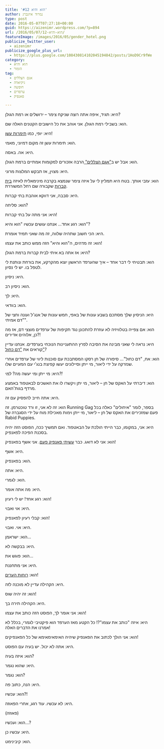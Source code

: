 ```yaml
---
title: 'הוא והיא #12'
author: נמרוד איזנברג
type: post
date: 2016-05-07T07:27:18+00:00
guid: https://aizenimr.wordpress.com/?p=894
url: /2016/05/07/הוא-והיא-12/
featureImage: /images/2016/05/gender_hotel.png
publicize_twitter_user:
  - aizenimr
publicize_google_plus_url:
  - https://plus.google.com/108430814102045194842/posts/1HoD9Cr9fWe
category:
  - הוא והיא
  - הומור
tag:
  - אגם הצללים
  - גיקיאדה
  - חופשה
  - ערפדים
  - פאנפיק

---
```

<span lang="he-IL">היא</span><span lang="en-US">: </span><span lang="he-IL">תגיד</span><span lang="en-US">, </span><span lang="he-IL">איפה אתה רוצה שניקח צימר – ירושלים או רמת הגולן</span><span lang="en-US">?</span>

<span lang="he-IL">הוא</span><span lang="en-US">: </span><span lang="he-IL">בשבילי רמת הגולן</span><span lang="en-US">. </span><span lang="he-IL">אני אוהב את כל הישובים הקטנים האלה שם</span><span lang="en-US">.</span>

<span lang="he-IL">היא</span><span lang="en-US">: </span><span lang="he-IL">יופי</span><span lang="en-US">, </span><span lang="he-IL">כמו <a href="https://he.wikipedia.org/wiki/%D7%AA%D7%9E%D7%A8%D7%95%D7%AA_%D7%A2%D7%A9%D7%9F">תימרות עשן</a></span><span lang="en-US">!</span>

<span lang="he-IL">הוא</span><span lang="en-US">: </span><span lang="he-IL">תימרות עשן זה מקום דמיוני</span><span lang="en-US">, </span><span lang="he-IL">מאמי</span><span lang="en-US">.</span>

<span lang="he-IL">היא</span><span lang="en-US">: </span><span lang="he-IL">אה</span><span lang="en-US">. </span><span lang="he-IL">באסה</span><span lang="en-US">.</span>

<span lang="he-IL">הוא</span><span lang="en-US">: </span><span lang="he-IL">אבל יש ב</span>[<span lang="en-US">"</span><span lang="he-IL">אגם הצללים</span><span lang="en-US">" </span>][1]<span lang="he-IL">הרבה אזכורים למקומות אמתיים ברמת הגולן</span><span lang="en-US">.</span>

<span lang="he-IL">היא</span><span lang="en-US">: </span><span lang="he-IL">מצוין</span><span lang="en-US">, </span><span lang="he-IL">אז תבקש המלצות מרוני</span><span lang="en-US">.</span>

<span lang="he-IL">הוא</span><span lang="en-US">: </span><span lang="he-IL">עזבי אותך</span><span lang="en-US">. </span><span lang="he-IL">בטח היא תמליץ לי על איזה צימר שנמצא בקרבה מינימאלית לאיזה <a href="https://he.wikipedia.org/wiki/%D7%91%D7%99%D7%AA_%D7%94%D7%A7%D7%91%D7%A8%D7%95%D7%AA_%D7%9B%D7%A0%D7%A8%D7%AA">בית קברות</a> שקבורה שם רחל המשוררת</span><span lang="en-US">.</span>

<span lang="he-IL">היא</span><span lang="en-US">: </span><span lang="he-IL">סבבה</span><span lang="en-US">, </span><span lang="he-IL">אני דווקא אוהבת בתי קברות</span><span lang="en-US">.</span>

<span lang="he-IL">הוא</span><span lang="en-US">: </span><span lang="he-IL">סליחה</span><span lang="en-US">?</span>

<span lang="he-IL">היא</span><span lang="en-US">: </span><span lang="he-IL">אני מתה על בתי קברות</span><span lang="en-US">!</span>

<span lang="he-IL">הוא</span><span lang="en-US">: </span><span lang="he-IL">רגע אחד… אנחנו עושים עכשיו </span><span lang="en-US">"</span><span lang="he-IL">הוא והיא</span><span lang="en-US">"?</span>

<span lang="he-IL">היא</span><span lang="en-US">: </span><span lang="he-IL">הכי חשוב שתהיה שלווה, זה מה שאני תמיד אומרת.</span>

<span lang="he-IL">הוא</span><span lang="en-US">: </span><span lang="he-IL">זה מדהים</span><span lang="en-US">, </span><span lang="he-IL">ה</span><span lang="en-US">"</span><span lang="he-IL">הוא והיא</span><span lang="en-US">" </span><span lang="he-IL">הזה ממש כותב את עצמו</span><span lang="en-US">!</span>

<span lang="he-IL">היא</span><span lang="en-US">: </span><span lang="he-IL">אז אתה בא איתי לבית קברות ברמת הגולן</span><span lang="en-US">?</span>

<span lang="he-IL">הוא</span><span lang="en-US">: </span><span lang="he-IL">תבטיחי לי דבר אחד – איך שהערפד הראשון יוצא מהקרקע</span><span lang="en-US">, </span><span lang="he-IL">את בורחת ונותנת לי לטפל בו</span><span lang="en-US">. </span><span lang="he-IL">יש לי נסיון</span><span lang="en-US">.</span>

<span lang="he-IL">היא</span><span lang="en-US">: </span><span lang="he-IL">ניסיון</span><span lang="en-US">.</span>

<span lang="he-IL">הוא</span><span lang="en-US">: </span><span lang="he-IL">ניסיון רב</span><span lang="en-US">.</span>

<span lang="he-IL">היא</span><span lang="en-US">: </span><span lang="he-IL">לך</span><span lang="en-US">.</span>

<span lang="he-IL">הוא</span><span lang="en-US">: </span><span lang="he-IL">בוודאי</span><span lang="en-US">.</span>

<span lang="he-IL">היא</span><span lang="en-US">: </span><span lang="he-IL">הניסיון שלך מסתכם בשבע עונות של באפי, חמש עונות של אנג</span><span lang="en-US">'</span><span lang="he-IL">ל</span> <span lang="en-US">ועונה וחצי של "דם אמיתי".<br /> </span>

<span lang="he-IL">הוא</span><span lang="en-US">: </span><span lang="he-IL">אם צפייה בטלוויזיה לא עוזרת להתכונן נגד תקיפות של ערפדים מוצצי דם</span><span lang="en-US">, </span><span lang="he-IL">אז מה כן</span><span lang="en-US">, </span><span lang="he-IL">אלוהים אדירים</span><span lang="en-US">?!</span>

<span lang="he-IL">היא</span><span lang="en-US">: </span><span lang="he-IL">נראה לי שאני מבינה את הסיבה לפרץ ההתעניינות הנוכחי בערפדים</span><span lang="en-US">. </span><span lang="he-IL">אנחנו עדיין קוראים את </span>[<span lang="en-US">"</span><span lang="he-IL">דם כחול"</span>][2]<span lang="en-US">?</span>

<span lang="he-IL">הוא</span><span lang="en-US">: </span><span lang="he-IL">אח</span><span lang="en-US">, "</span><span lang="he-IL">דם כחול</span><span lang="en-US">"… </span><span lang="he-IL">סיפורה של חן רסקו המסתבכת עם סוכנות ליווי של ערפדים אחרי שנזרקה על ידי ליאור</span><span lang="en-US">, </span><span lang="he-IL">מי ייתן וסיילונים יעשו קפיצת בנג</span><span lang="en-US">'</span><span lang="he-IL">י עם המעיים שלו</span><span lang="en-US">.</span>

<span lang="he-IL">היא</span><span lang="en-US">: </span><span lang="he-IL">מי ייתן ומי יעשה מה</span><span lang="en-US">? </span>_<span lang="he-IL">למי</span><span lang="en-US">?!</span>_

<span lang="he-IL">הוא</span><span lang="en-US">: </span><span lang="he-IL">דיברתי על האקס של חן </span><span lang="en-US">&#8211; </span><span lang="he-IL">ליאור</span><span lang="en-US">, </span><span lang="he-IL">מי יתן ויקשרו לו את האשכים לבאטפוד באמצע מרדף בגות</span><span lang="en-US">'</span><span lang="he-IL">האם</span><span lang="en-US">.</span>

<span lang="he-IL">היא</span><span lang="en-US">: </span><span lang="he-IL">אתה חייב להפסיק עם זה</span><span lang="en-US">.</span>

<span lang="he-IL">הוא</span><span lang="en-US">: </span><span lang="he-IL">זה לא אני</span><span lang="en-US">, </span><span lang="he-IL">זו ורד טוכטרמן</span><span lang="en-US">. </span><span lang="he-IL">זה </span><span lang="en-US">Running Gag </span><span lang="he-IL">בספר</span><span lang="en-US">, </span><span lang="he-IL">לומר </span><span lang="en-US">"</span><span lang="he-IL">איחולים</span><span lang="en-US">" </span><span lang="he-IL">כאלה בכל פעם שמזכירים את האקס של חן – ליאור</span><span lang="en-US">, </span><span lang="he-IL">מי ייתן וימות מאכילת מוח על ידי הסגברה של </span><span lang="en-US">Rabid Puppies.</span>

<span lang="he-IL">היא</span><span lang="en-US">: אני, במקומו, כבר הייתי הולכת על הבאטפוד. ו</span><span lang="he-IL">אם תמשיך ככה</span><span lang="en-US">, </span><span lang="he-IL">הפוסט הזה יהיה בסכנת הפיכה לפאנפיק</span><span lang="en-US">.</span>

<span lang="he-IL">הוא</span><span lang="en-US">: </span><span lang="he-IL">אני לא דואג</span><span lang="en-US">. </span><span lang="he-IL">כבר <a href="/2016/03/03/%d7%94%d7%a7%d7%95%d7%9e%d7%99%d7%a1%d7%a8-%d7%a9%d7%9c-%d7%a0%d7%a8%d7%a0%d7%99%d7%94/">עשיתי פאנפיק פעם</a></span><span lang="en-US">. </span><span lang="he-IL">אני אשף בפאנפיק</span><span lang="en-US">!</span>

<span lang="he-IL">היא</span><span lang="en-US">: </span><span lang="he-IL">אשף</span><span lang="en-US">.</span>

<span lang="he-IL">הוא</span><span lang="en-US">: </span><span lang="he-IL">בפאנפיק</span><span lang="en-US">.</span>

<span lang="he-IL">היא</span><span lang="en-US">: </span><span lang="he-IL">אתה</span><span lang="en-US">.</span>

<span lang="he-IL">הוא</span><span lang="en-US">: </span><span lang="he-IL">לגמרי</span><span lang="en-US">.</span>

<span lang="he-IL">היא</span><span lang="en-US">: </span><span lang="he-IL">מה אתה אומר</span><span lang="en-US">.</span>

<span lang="he-IL">הוא</span><span lang="en-US">: </span><span lang="he-IL">רגע אחד</span><span lang="en-US">! </span><span lang="he-IL">יש לי רעיון</span><span lang="en-US">!</span>

<span lang="he-IL">היא</span><span lang="en-US">: </span><span lang="he-IL">אוי ואבוי</span><span lang="en-US">.</span>

<span lang="he-IL">הוא</span><span lang="en-US">: </span><span lang="he-IL">קבלי רעיון לפאנפיק</span><span lang="en-US">!</span>

<span lang="he-IL">היא</span><span lang="en-US">: </span><span lang="he-IL">אוי</span><span lang="en-US">. </span><span lang="he-IL">ואבוי</span><span lang="en-US">.</span>

<span lang="he-IL">הוא</span><span lang="en-US">: </span><span lang="he-IL">ישראמן</span><span lang="en-US">&#8230;</span>

<span lang="he-IL">היא</span><span lang="en-US">: </span><span lang="he-IL">בבקשה לא</span><span lang="en-US">.</span>

<span lang="he-IL">הוא</span><span lang="en-US">: </span><span lang="he-IL">פוגש את</span><span lang="en-US">&#8230;</span>

<span lang="he-IL">היא</span><span lang="en-US">: </span><span lang="he-IL">אני מתחננת</span><span lang="en-US">.</span>

<span lang="he-IL">הוא</span><span lang="en-US">: </span>[<span lang="he-IL">רוחות הערים</span>][3]<span lang="en-US">!</span>

<span lang="he-IL">היא</span><span lang="en-US">: </span><span lang="he-IL">הקהילה עדיין לא מוכנה לזה</span><span lang="en-US">.</span>

<span lang="he-IL">הוא</span><span lang="en-US">: </span><span lang="he-IL">זה יהיה שוס</span><span lang="en-US">!</span>

<span lang="he-IL">היא</span><span lang="en-US">: </span><span lang="he-IL">הקהילה תירה בך</span><span lang="en-US">.</span>

<span lang="he-IL">הוא</span><span lang="en-US">: </span><span lang="he-IL">אני אומר לך</span><span lang="en-US">, </span><span lang="he-IL">הפוסט הזה כותב את עצמו</span><span lang="en-US">!</span>

<span lang="he-IL">היא</span><span lang="en-US">: </span><span lang="he-IL">איזה </span><span lang="en-US">"</span><span lang="he-IL">כותב את עצמו</span><span lang="en-US">"?! </span><span lang="he-IL">כל הקטע מאז הערפד הוא פיקטיבי לגמרי</span><span lang="en-US">, </span><span lang="he-IL">בכלל לא אמרנו את הדברים האלה</span><span lang="en-US">!</span>

<span lang="he-IL">הוא</span><span lang="en-US">: </span><span lang="he-IL">אני הולך לכתוב את הפאנפיק שיהיה האימאימאימא של כל הפאנפיקים</span><span lang="en-US">!</span>

<span lang="he-IL">היא</span><span lang="en-US">: </span><span lang="he-IL">אתה לא יכול</span><span lang="en-US">. </span><span lang="he-IL">יש בעיה עם הפוסט</span><span lang="en-US">.</span>

<span lang="he-IL">הוא</span><span lang="en-US">: </span><span lang="he-IL">איזה בעיה</span><span lang="en-US">?</span>

<span lang="he-IL">היא</span><span lang="en-US">: </span><span lang="he-IL">שהוא נגמר</span><span lang="en-US">.</span>

<span lang="he-IL">הוא</span><span lang="en-US">: </span><span lang="he-IL">נגמר</span><span lang="en-US">?</span>

<span lang="he-IL">היא</span><span lang="en-US">: </span><span lang="he-IL">הנה</span><span lang="en-US">, </span><span lang="he-IL">כתוב פה</span><span lang="en-US">.</span>

<span lang="he-IL">הוא</span><span lang="en-US">: </span><span lang="he-IL">עכשיו</span><span lang="en-US">?!</span>

<span lang="he-IL">היא</span><span lang="en-US">: </span><span lang="he-IL">לא עכשיו</span><span lang="en-US">. </span><span lang="he-IL">עוד רגע</span><span lang="en-US">, </span><span lang="he-IL">אחרי הפאוזה</span><span lang="en-US">.</span>

<span lang="en-US">(</span><span lang="he-IL">פאוזה</span><span lang="en-US">)</span>

<span lang="he-IL">הוא</span><span lang="en-US">: </span><span lang="he-IL">ועכשיו…</span><span lang="en-US">?</span>

<span lang="he-IL">היא</span><span lang="en-US">: </span><span lang="he-IL">עכשיו כן</span><span lang="en-US">.</span>

<span lang="he-IL">הוא</span><span lang="en-US">: </span><span lang="he-IL">קיבינימט</span><span lang="en-US">.</span>

 [1]: http://gelbfish.com/
 [2]: http://room314.co.il/
 [3]: http://rotemwrites.com/?page_id=119